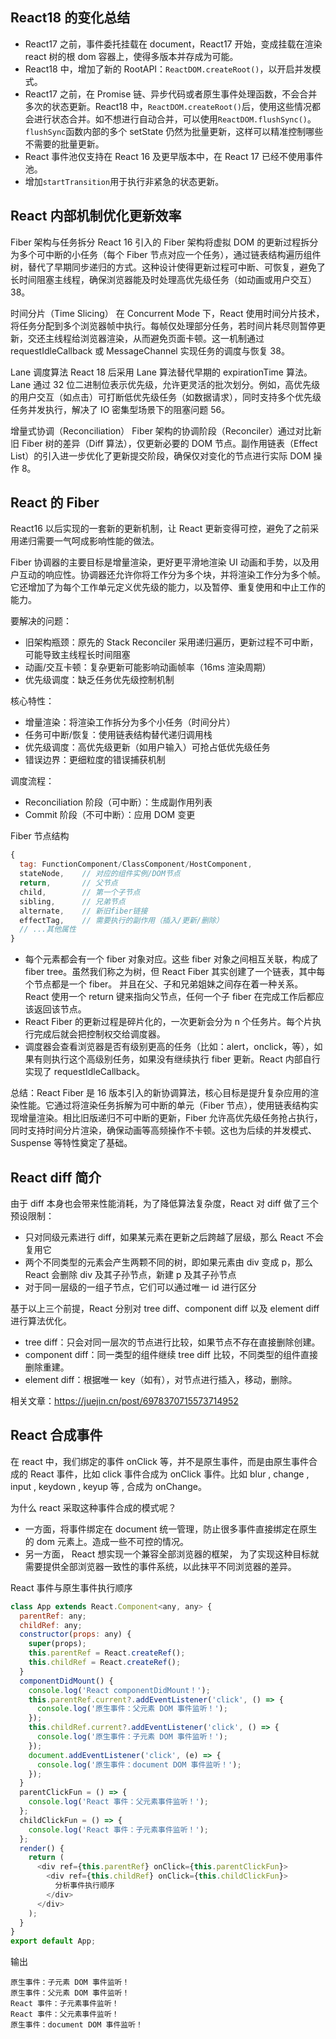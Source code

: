 ## React18 的变化总结

- React17 之前，事件委托挂载在 document，React17 开始，变成挂载在渲染 react 树的根 dom 容器上，使得多版本并存成为可能。
- React18 中，增加了新的 RootAPI：`ReactDOM.createRoot()`，以开启并发模式。
- React17 之前，在 Promise 链、异步代码或者原生事件处理函数，不会合并多次的状态更新。React18 中，`ReactDOM.createRoot()`后，使用这些情况都会进行状态合并。如不想进行自动合并，可以使用`ReactDOM.flushSync()`。`flushSync`函数内部的多个 setState 仍然为批量更新，这样可以精准控制哪些不需要的批量更新。
- React 事件池仅支持在 React 16 及更早版本中，在 React 17 已经不使用事件池。
- 增加`startTransition`用于执行非紧急的状态更新。

## React 内部机制优化更新效率

Fiber 架构与任务拆分
React 16 引入的 Fiber 架构将虚拟 DOM 的更新过程拆分为多个可中断的小任务（每个 Fiber 节点对应一个任务），通过链表结构遍历组件树，替代了早期同步递归的方式。这种设计使得更新过程可中断、可恢复，避免了长时间阻塞主线程，确保浏览器能及时处理高优先级任务（如动画或用户交互）38。

时间分片（Time Slicing）
在 Concurrent Mode 下，React 使用时间分片技术，将任务分配到多个浏览器帧中执行。每帧仅处理部分任务，若时间片耗尽则暂停更新，交还主线程给浏览器渲染，从而避免页面卡顿。这一机制通过 requestIdleCallback 或 MessageChannel 实现任务的调度与恢复 38。

Lane 调度算法
React 18 后采用 Lane 算法替代早期的 expirationTime 算法。Lane 通过 32 位二进制位表示优先级，允许更灵活的批次划分。例如，高优先级的用户交互（如点击）可打断低优先级任务（如数据请求），同时支持多个优先级任务并发执行，解决了 IO 密集型场景下的阻塞问题 56。

增量式协调（Reconciliation）
Fiber 架构的协调阶段（Reconciler）通过对比新旧 Fiber 树的差异（Diff 算法），仅更新必要的 DOM 节点。副作用链表（Effect List）的引入进一步优化了更新提交阶段，确保仅对变化的节点进行实际 DOM 操作 8。

## React 的 Fiber

React16 以后实现的一套新的更新机制，让 React 更新变得可控，避免了之前采用递归需要一气呵成影响性能的做法。

Fiber 协调器的主要目标是增量渲染，更好更平滑地渲染 UI 动画和手势，以及用户互动的响应性。协调器还允许你将工作分为多个块，并将渲染工作分为多个帧。它还增加了为每个工作单元定义优先级的能力，以及暂停、重复使用和中止工作的能力。

要解决的问题：

- 旧架构瓶颈：原先的 Stack Reconciler 采用递归遍历，更新过程不可中断，可能导致主线程长时间阻塞
- 动画/交互卡顿：复杂更新可能影响动画帧率（16ms 渲染周期）
- 优先级调度：缺乏任务优先级控制机制

核心特性：

- 增量渲染：将渲染工作拆分为多个小任务（时间分片）
- 任务可中断/恢复：使用链表结构替代递归调用栈
- 优先级调度：高优先级更新（如用户输入）可抢占低优先级任务
- 错误边界：更细粒度的错误捕获机制

调度流程：

- Reconciliation 阶段（可中断）：生成副作用列表
- Commit 阶段（不可中断）：应用 DOM 变更

Fiber 节点结构

```js
{
  tag: FunctionComponent/ClassComponent/HostComponent,
  stateNode,    // 对应的组件实例/DOM节点
  return,       // 父节点
  child,        // 第一个子节点
  sibling,      // 兄弟节点
  alternate,    // 新旧fiber链接
  effectTag,    // 需要执行的副作用（插入/更新/删除）
  // ...其他属性
}
```

- 每个元素都会有一个 fiber 对象对应。这些 fiber 对象之间相互关联，构成了 fiber tree。虽然我们称之为树，但 React Fiber 其实创建了一个链表，其中每个节点都是一个 fiber。 并且在父、子和兄弟姐妹之间存在着一种关系。React 使用一个 return 键来指向父节点，任何一个子 fiber 在完成工作后都应该返回该节点。
- React Fiber 的更新过程是碎片化的，一次更新会分为 n 个任务片。每个片执行完成后就会把控制权交给调度器。
- 调度器会查看浏览器是否有级别更高的任务（比如：alert，onclick，等），如果有则执行这个高级别任务，如果没有继续执行 fiber 更新。React 内部自行实现了 requestIdleCallback。

总结：React Fiber 是 16 版本引入的新协调算法，核心目标是提升复杂应用的渲染性能。它通过将渲染任务拆解为可中断的单元（Fiber 节点），使用链表结构实现增量渲染。相比旧版递归不可中断的更新，Fiber 允许高优先级任务抢占执行，同时支持时间分片渲染，确保动画等高频操作不卡顿。这也为后续的并发模式、Suspense 等特性奠定了基础。

## React diff 简介

由于 diff 本身也会带来性能消耗，为了降低算法复杂度，React 对 diff 做了三个预设限制：

- 只对同级元素进行 diff，如果某元素在更新之后跨越了层级，那么 React 不会复用它
- 两个不同类型的元素会产生两颗不同的树，即如果元素由 div 变成 p，那么 React 会删除 div 及其子孙节点，新建 p 及其子孙节点
- 对于同一层级的一组子节点，它们可以通过唯一 id 进行区分

基于以上三个前提，React 分别对 tree diff、component diff 以及 element diff 进行算法优化。

- tree diff：只会对同一层次的节点进行比较，如果节点不存在直接删除创建。
- component diff：同一类型的组件继续 tree diff 比较，不同类型的组件直接删除重建。
- element diff：根据唯一 key（如有），对节点进行插入，移动，删除。

相关文章：https://juejin.cn/post/6978370715573714952

## React 合成事件

在 react 中，我们绑定的事件 onClick 等，并不是原生事件，而是由原生事件合成的 React 事件，比如 click 事件合成为 onClick 事件。比如 blur , change , input , keydown , keyup 等 , 合成为 onChange。

为什么 react 采取这种事件合成的模式呢？

- 一方面，将事件绑定在 document 统一管理，防止很多事件直接绑定在原生的 dom 元素上。造成一些不可控的情况。
- 另一方面， React 想实现一个兼容全部浏览器的框架， 为了实现这种目标就需要提供全部浏览器一致性的事件系统，以此抹平不同浏览器的差异。

React 事件与原生事件执行顺序

```javascript
class App extends React.Component<any, any> {
  parentRef: any;
  childRef: any;
  constructor(props: any) {
    super(props);
    this.parentRef = React.createRef();
    this.childRef = React.createRef();
  }
  componentDidMount() {
    console.log('React componentDidMount！');
    this.parentRef.current?.addEventListener('click', () => {
      console.log('原生事件：父元素 DOM 事件监听！');
    });
    this.childRef.current?.addEventListener('click', () => {
      console.log('原生事件：子元素 DOM 事件监听！');
    });
    document.addEventListener('click', (e) => {
      console.log('原生事件：document DOM 事件监听！');
    });
  }
  parentClickFun = () => {
    console.log('React 事件：父元素事件监听！');
  };
  childClickFun = () => {
    console.log('React 事件：子元素事件监听！');
  };
  render() {
    return (
      <div ref={this.parentRef} onClick={this.parentClickFun}>
        <div ref={this.childRef} onClick={this.childClickFun}>
          分析事件执行顺序
        </div>
      </div>
    );
  }
}
export default App;
```

输出

```
原生事件：子元素 DOM 事件监听！
原生事件：父元素 DOM 事件监听！
React 事件：子元素事件监听！
React 事件：父元素事件监听！
原生事件：document DOM 事件监听！

```

